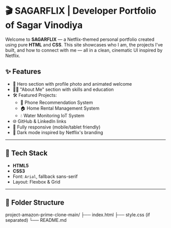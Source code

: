 # 🎬 SAGARFLIX | Developer Portfolio of Sagar Vinodiya

Welcome to **SAGARFLIX** — a Netflix-themed personal portfolio created using pure **HTML** and **CSS**. This site showcases who I am, the projects I've built, and how to connect with me — all in a clean, cinematic UI inspired by Netflix.

## ✨ Features

- 🎥 Hero section with profile photo and animated welcome
- 🧑‍💼 "About Me" section with skills and education
- 🛠️ Featured Projects:
  - 📱 Phone Recommendation System
  - 🏠 Home Rental Management System
  - 💧 Water Monitoring IoT System
- 🌐 GitHub & LinkedIn links
- 📱 Fully responsive (mobile/tablet friendly)
- 🎨 Dark mode inspired by Netflix's branding

---

## 🧰 Tech Stack

- **HTML5**
- **CSS3**
- Font: `Arial`, fallback sans-serif
- Layout: Flexbox & Grid

---

## 📁 Folder Structure

project-amazon-prime-clone-main/
├── index.html
├── style.css (if separated)
└── README.md
